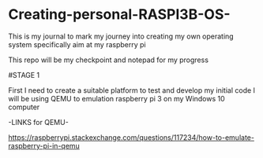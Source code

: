# Creating-personal-RASPI3B-OS-
This is my journal to mark my journey into creating my own operating system specifically aim at my raspberry pi

This repo will be my checkpoint and notepad for my progress

#STAGE 1

First I need to create a suitable platform to test and develop my initial code
I will be using QEMU to emulation raspberry pi 3 on my Windows 10 computer 

-LINKS for QEMU-

https://raspberrypi.stackexchange.com/questions/117234/how-to-emulate-raspberry-pi-in-qemu
